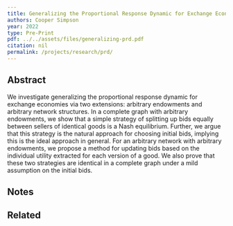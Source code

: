 ```yaml
---
title: Generalizing the Proportional Response Dynamic for Exchange Economies
authors: Cooper Simpson
year: 2022
type: Pre-Print
pdf: ../../assets/files/generalizing-prd.pdf
citation: nil
permalink: /projects/research/prd/
---
```

## Abstract
We investigate generalizing the proportional response dynamic for exchange economies via two extensions: arbitrary endowments and arbitrary network structures. In a complete graph with arbitrary endowments, we show that a simple strategy of splitting up bids equally between sellers of identical goods is
a Nash equilibrium. Further, we argue that this strategy is the natural approach for choosing initial bids,
implying this is the ideal approach in general. For an arbitrary network with arbitrary endowments, we
propose a method for updating bids based on the individual utility extracted for each version of a good.
We also prove that these two strategies are identical in a complete graph under a mild assumption on the
initial bids.

## Notes

## Related